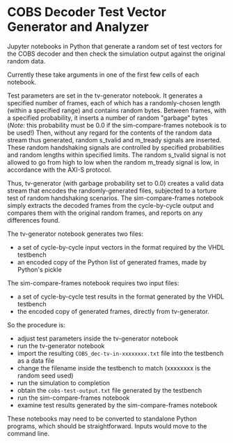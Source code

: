 # COBS Decoder Test Vector Generator and Analyzer

Jupyter notebooks in Python that generate a random set of test vectors for the COBS decoder and then check the simulation output against the original random data.

Currently these take arguments in one of the first few cells of each notebook.

Test parameters are set in the tv-generator notebook. It generates a specified number of frames, each of which has a randomly-chosen length (within a specified range) and contains random bytes. Between frames, with a specified probability, it inserts a number of random "garbage" bytes (*Note:* this probability must be 0.0 if the sim-compare-frames notebook is to be used!) Then, without any regard for the contents of the random data stream thus generated, random s_tvalid and m_tready signals are inserted. These random handshaking signals are controlled by specified probabilities and random lengths within specified limits. The random s_tvalid signal is not allowed to go from high to low when the random m_tready signal is low, in accordance with the AXI-S protocol.

Thus, tv-generator (with garbage probability set to 0.0) creates a valid data stream that encodes the randomly-generated files, subjected to a torture test of random handshaking scenarios. The sim-compare-frames notebook simply extracts the decoded frames from the cycle-by-cycle output and compares them with the original random frames, and reports on any differences found.

The tv-generator notebook generates two files:
* a set of cycle-by-cycle input vectors in the format required by the VHDL testbench
* an encoded copy of the Python list of generated frames, made by Python's pickle

The sim-compare-frames notebook requires two input files:
* a set of cycle-by-cycle test results in the format generated by the VHDL testbench
* the encoded copy of generated frames, directly from tv-generator.

So the procedure is:
* adjust test parameters inside the tv-generator notebook
* run the tv-generator notebook
* import the resulting `COBS_dec-tv-in-xxxxxxxx.txt` file into the testbench as a data file
* change the filename inside the testbench to match (xxxxxxxx is the random seed used)
* run the simulation to completion
* obtain the `cobs-test-output.txt` file generated by the testbench
* run the sim-compare-frames notebook
* examine test results generated by the sim-compare-frames notebook

These notebooks may need to be converted to standalone Python programs, which should be straightforward. Inputs would move to the command line.
